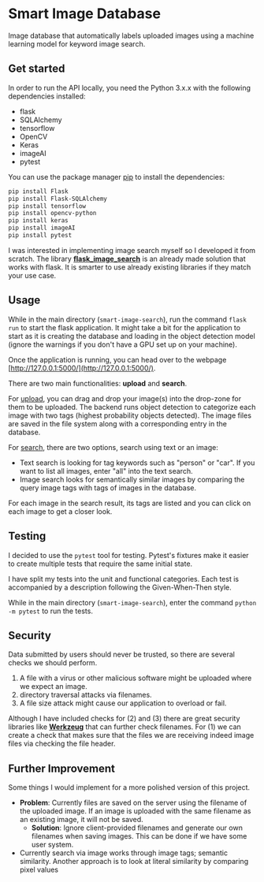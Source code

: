 # Smart Image Database
Image database that automatically labels uploaded images using a machine learning model for keyword image search.

## Get started
In order to run the API locally, you need the Python 3.x.x with the following dependencies installed:
* flask
* SQLAlchemy
* tensorflow
* OpenCV
* Keras
* imageAI
* pytest

You can use the package manager [pip](https://pip.pypa.io/en/stable/) to install the dependencies:

```bash
pip install Flask
pip install Flask-SQLAlchemy
pip install tensorflow
pip install opencv-python
pip install keras
pip install imageAI
pip install pytest
```

I was interested in implementing image search myself so I developed it from scratch. The library [**flask_image_search**](https://pypi.org/project/flask-image-search/) is an already made solution that works with flask. It is smarter to use already existing libraries if they match your use case.

## Usage

While in the main directory (`smart-image-search`), run the command `flask run` to start the flask application. It might take a bit for the application to start as it is creating the database and loading in the object detection model (ignore the warnings if you don't have a GPU set up on your machine).

Once the application is running, you can head over to the webpage [http://127.0.0.1:5000/](http://127.0.0.1:5000/).

There are two main functionalities: **upload** and **search**. 

For [upload](http://127.0.0.1:5000/upload), you can drag and drop your image(s) into the drop-zone for them to be uploaded. The backend runs object detection to categorize each image with two tags (highest probability objects detected). The image files are saved in the file system along with a corresponding entry in the database.

For [search](http://127.0.0.1:5000/search), there are two options, search using text or an image:
* Text search is looking for tag keywords such as "person" or "car". If you want to list all images, enter "all" into the text search.
* Image search looks for semantically similar images by comparing the query image tags with tags of images in the database.

For each image in the search result, its tags are listed and you can click on each image to get a closer look.

## Testing
I decided to use the `pytest` tool for testing. Pytest's fixtures make it easier to create multiple tests that require the same initial state.

I have split my tests into the unit and functional categories. Each test is accompanied by a description following the Given-When-Then style.

While in the main directory (`smart-image-search`), enter the command `python -m pytest` to run the tests.


## Security 
Data submitted by users should never be trusted, so there are several checks we should perform.
1. A file with a virus or other malicious software might be uploaded where we expect an image.
2. directory traversal attacks via filenames.
3. A file size attack might cause our application to overload or fail. 

Although I have included checks for (2) and (3) there are great security libraries like [**Werkzeug**](https://pypi.org/project/Werkzeug/) that can further check filenames. For (1) we can create a check that makes sure that the files we are receiving indeed image files via checking the file header.

## Further Improvement
Some things I would implement for a more polished version of this project.

* **Problem**: Currently files are saved on the server using the filename of the uploaded image. If an image is uploaded with the same filename as an existing image, it will not be saved.
    * **Solution**: Ignore client-provided filenames and generate 
      our own filenames when saving images. This can be done if we 
      have some user system.
* Currently search via image works through image tags; semantic similarity. Another approach is to look at literal similarity by comparing pixel values
